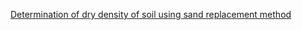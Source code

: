 <a href="http://ebootathon.com/labs/beta/civil/SoilMechanicsLab/exp1/">Determination of dry density of soil using sand replacement method</a>